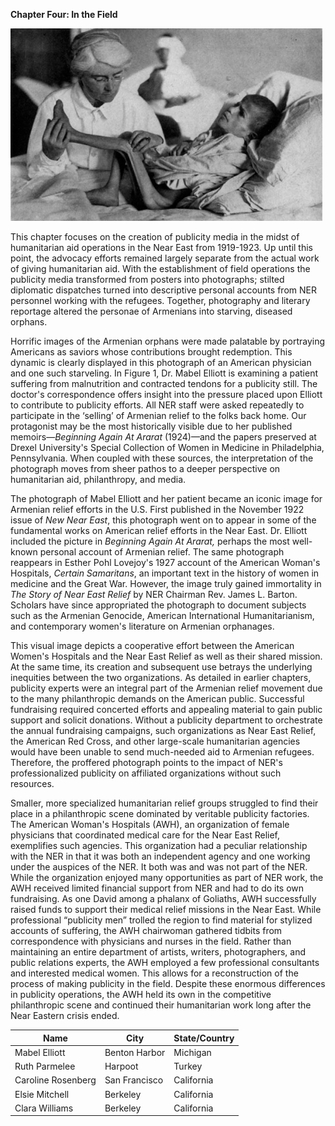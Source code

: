 **Chapter Four: In the Field**

![Mabel Elliott and patient](media/starveling.jpg)

This chapter focuses on the creation of publicity media in the midst of
humanitarian aid operations in the Near East from 1919-1923. Up until
this point, the advocacy efforts remained largely separate from the
actual work of giving humanitarian aid. With the establishment of field
operations the publicity media transformed from posters into
photographs; stilted diplomatic dispatches turned into descriptive
personal accounts from NER personnel working with the refugees.
Together, photography and literary reportage altered the personae of
Armenians into starving, diseased orphans.

Horrific images of the Armenian orphans were made palatable by
portraying Americans as saviors whose contributions brought redemption.
This dynamic is clearly displayed in this photograph of an American
physician and one such starveling. In Figure 1, Dr. Mabel Elliott is
examining a patient suffering from malnutrition and contracted tendons
for a publicity still. The doctor's correspondence offers insight into
the pressure placed upon Elliott to contribute to publicity efforts. All
NER staff were asked repeatedly to participate in the ‘selling’ of
Armenian relief to the folks back home. Our protagonist may be the most
historically visible due to her published memoirs—*Beginning Again At
Ararat* (1924)—and the papers preserved at Drexel University's Special
Collection of Women in Medicine in Philadelphia, Pennsylvania. When
coupled with these sources, the interpretation of the photograph moves
from sheer pathos to a deeper perspective on humanitarian aid,
philanthropy, and media.

The photograph of Mabel Elliott and her patient became an iconic image
for Armenian relief efforts in the U.S. First published in the November
1922 issue of *New Near East*, this photograph went on to appear in some
of the fundamental works on American relief efforts in the Near East.
Dr. Elliott included the picture in *Beginning Again At Ararat,* perhaps
the most well-known personal account of Armenian relief. The same
photograph reappears in Esther Pohl Lovejoy's 1927 account of the
American Woman's Hospitals, *Certain Samaritans*, an important text in
the history of women in medicine and the Great War. However, the image
truly gained immortality in *The Story of Near East Relief* by NER
Chairman Rev. James L. Barton. Scholars have since appropriated the
photograph to document subjects such as the Armenian Genocide, American
International Humanitarianism, and contemporary women's literature on
Armenian orphanages.

This visual image depicts a cooperative effort between the American
Women's Hospitals and the Near East Relief as well as their shared
mission. At the same time, its creation and subsequent use betrays the
underlying inequities between the two organizations. As detailed in
earlier chapters, publicity experts were an integral part of the
Armenian relief movement due to the many philanthropic demands on the
American public. Successful fundraising required concerted efforts and
appealing material to gain public support and solicit donations. Without
a publicity department to orchestrate the annual fundraising campaigns,
such organizations as Near East Relief, the American Red Cross, and
other large-scale humanitarian agencies would have been unable to send
much-needed aid to Armenian refugees. Therefore, the proffered
photograph points to the impact of NER's professionalized publicity on
affiliated organizations without such resources.

Smaller, more specialized humanitarian relief groups struggled to find
their place in a philanthropic scene dominated by veritable publicity
factories. The American Woman's Hospitals (AWH), an organization of
female physicians that coordinated medical care for the Near East
Relief, exemplifies such agencies. This organization had a peculiar
relationship with the NER in that it was both an independent agency and
one working under the auspices of the NER. It both was and was not part
of the NER. While the organization enjoyed many opportunities as part of
NER work, the AWH received limited financial support from NER and had to
do its own fundraising. As one David among a phalanx of Goliaths, AWH
successfully raised funds to support their medical relief missions in
the Near East. While professional “publicity men” trolled the region to
find material for stylized accounts of suffering, the AWH chairwoman
gathered tidbits from correspondence with physicians and nurses in the
field. Rather than maintaining an entire department of artists, writers,
photographers, and public relations experts, the AWH employed a few
professional consultants and interested medical women. This allows for a
reconstruction of the process of making publicity in the field. Despite
these enormous differences in publicity operations, the AWH held its own
in the competitive philanthropic scene and continued their humanitarian
work long after the Near Eastern crisis ended.


| Name               | City          | State/Country |
|--------------------|---------------|---------------|
| Mabel Elliott      | Benton Harbor | Michigan      |
| Ruth Parmelee      | Harpoot       | Turkey        |
| Caroline Rosenberg | San Francisco | California    |
| Elsie Mitchell     | Berkeley      | California    |
| Clara Williams     | Berkeley      | California    | 